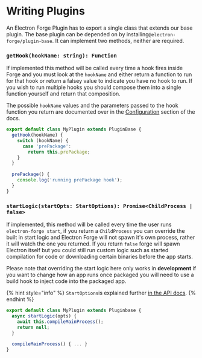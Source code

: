 # Writing Plugins

An Electron Forge Plugin has to export a single class that extends our base plugin. The base plugin can be depended on by installing`@electron-forge/plugin-base`. It can implement two methods, neither are required.

### `getHook(hookName: string): Function`

If implemented this method will be called every time a hook fires inside Forge and you must look at the `hookName` and either return a function to run for that hook or return a falsey value to indicate you have no hook to run.  If you wish to run multiple hooks you should compose them into a single function yourself and return that composition.

The possible `hookName` values and the parameters passed to the hook function you return are documented over in the [Configuration](../../configuration.md) section of the docs.

```javascript
export default class MyPlugin extends PluginBase {
  getHook(hookName) {
    switch (hookName) {
      case 'prePackage':
        return this.prePackage;
    }
  }
  
  prePackage() {
    console.log('running prePackage hook');
  }
}
```

### `startLogic(startOpts: StartOptions): Promise<ChildProcess | false>`

If implemented, this method will be called every time the user runs `electron-forge start`, if you return a `ChildProcess` you can override the built in start logic and Electron Forge will not spawn it's own process, rather it will watch the one you returned. If you return `false` forge will spawn Electron itself but you could still run custom logic such as started compilation for code or downloading certain binaries before the app starts.

Please note that overriding the start logic here only works in **development** if you want to change how an app runs once packaged you will need to use a build hook to inject code into the packaged app.

{% hint style="info" %}
`StartOptions`is explained further [in the API docs](https://js.electronforge.io/utils/types/interfaces/startoptions).
{% endhint %}

```javascript
export default class MyPlugin extends Pluginbase {
  async startLogic(opts) {
    await this.compileMainProcess();
    return null;
  }
  
  compileMainProcess() { ... }
}
```

